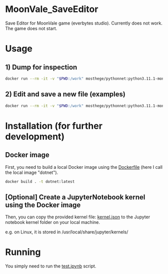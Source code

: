 # MoonVale_SaveEditor
Save Editor for MoonVale game (everbytes studio).
Currently does not work. The game does not start.

# Usage
## 1) Dump for inspection
```bash
docker run --rm -it -v "$PWD:/work" mosthege/pythonnet:python3.11.1-mono6.12-pythonnet3.0.1 python /work/kat_edit.py dump /work/PersData.kat > save.json
```

## 2) Edit and save a new file (examples)
```bash
docker run --rm -it -v "$PWD:/work" mosthege/pythonnet:python3.11.1-mono6.12-pythonnet3.0.1 python /work/kat_edit.py edit /work/PersData.kat /work/Patched.kat --set coins=999999 --set diamonds=100000 --set username="Vincent"
```

# Installation (for further development)
## Docker image
First, you need to build a local Docker image using the [Dockerfile](Dockerfile) (here I call the local image "dotnet").

```bash
docker build . -t dotnet:latest
```

## [Optional] Create a JupyterNotebook kernel using the Docker image
Then, you can copy the provided kernel file: [kernel.json](kernel.json) to the Jupyter notebook kernel folder on your local machine.

e.g. on Linux, it is stored in /usr/local/share/jupyter/kernels/

# Running
You simply need to run the [test.ipynb](test.ipynb) script.
